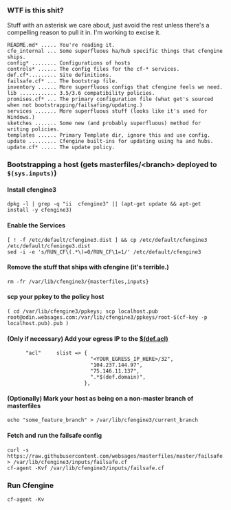 ### WTF is this shit?
Stuff with an asterisk we care about, just avoid the rest unless there's a compelling reason to pull it in. I'm working to excise it.
```
README.md* ..... You're reading it.
cfe_internal ... Some superfluous ha/hub specific things that cfengine ships.
config* ........ Configurations of hosts
controls* ...... The config files for the cf-* services.
def.cf*......... Site definitions.
failsafe.cf* ... The bootstrap file.
inventory ...... More superfluous configs that cfengine feels we need.
lib ............ 3.5/3.6 compatibility policies.
promises.cf* ... The primary configuration file (what get's sourced when not bootstrapping/failsafing/updating.)
services ....... More superfluous stuff (looks like it's used for Windows.)
sketches ....... Some new (and probably superfluous) method for writing policies.
templates ...... Primary Template dir, ignore this and use config.
update ......... Cfengine built-ins for updating using ha and hubs.
update.cf* ..... The update policy.
```

### Bootstrapping a host (gets masterfiles/&lt;branch&gt; deployed to ```$(sys.inputs)```)

#### Install cfengine3
```
dpkg -l | grep -q "ii  cfengine3" || (apt-get update && apt-get install -y cfengine3)
```

#### Enable the Services
```
[ ! -f /etc/default/cfengine3.dist ] && cp /etc/default/cfengine3 /etc/default/cfeninge3.dist
sed -i -e 's/RUN_CF\(.*\)=0/RUN_CF\1=1/' /etc/default/cfengine3
```

#### Remove the stuff that ships with cfengine (it's terrible.)
```
rm -fr /var/lib/cfengine3/{masterfiles,inputs}
```

#### scp your ppkey to the policy host
```
( cd /var/lib/cfengine3/ppkeys; scp localhost.pub root@odin.websages.com:/var/lib/cfengine3/ppkeys/root-$(cf-key -p localhost.pub).pub )
```

#### (Only if necessary) Add your egress IP to the [$(def.acl)](https://github.com/websages/masterfiles/blob/master/def.cf#L25-L30)
```
      "acl"     slist => {
                           "<YOUR_EGRESS_IP_HERE>/32",
                           "104.237.144.97",
                           "75.146.11.137",
                           ".*$(def.domain)",
                         },
```

#### (Optionally) Mark your host as being on a non-master branch of masterfiles
```
echo "some_feature_branch" > /var/lib/cfengine3/current_branch
```

#### Fetch and run the failsafe config
```
curl -s https://raw.githubusercontent.com/websages/masterfiles/master/failsafe.cf > /var/lib/cfengine3/inputs/failsafe.cf
cf-agent -Kvf /var/lib/cfengine3/inputs/failsafe.cf
```

### Run Cfengine
```
cf-agent -Kv
```

